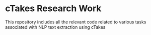 # cTakes Research Work
 This repository includes all the relevant code related to various tasks associated with NLP text extraction using cTakes
